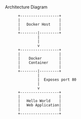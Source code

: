 Architecture Diagram 

          +------------------+
          |                  |
          |   Docker Host    |
          |                  |
          +--------|---------+
                   |
                   |
                   v
          +------------------+
          |                  |
          |    Docker        |
          |    Container     |
          |                  |
          +--------|---------+
                   |
                   |  Exposes port 80
                   |
                   v
          +------------------+
          |                  |
          |   Hello World    |
          |   Web Application|   
          |                  |
          +------------------+





